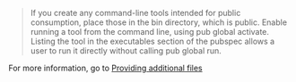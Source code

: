 > If you create any command-line tools intended for public consumption, place those in the bin directory, which is public. Enable running a tool from the command line, using pub global activate. Listing the tool in the executables section of the pubspec allows a user to run it directly without calling pub global run.

For more information, go to [Providing additional files](https://dart.dev/guides/libraries/create-library-packages#providing-additional-files)